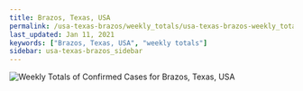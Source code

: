 ```yaml
---
title: Brazos, Texas, USA
permalink: /usa-texas-brazos/weekly_totals/usa-texas-brazos-weekly_totals.html
last_updated: Jan 11, 2021
keywords: ["Brazos, Texas, USA", "weekly totals"]
sidebar: usa-texas-brazos_sidebar
---
```


![Weekly Totals of Confirmed Cases for Brazos, Texas, USA](/covid_tracker/images/graphs/usa-texas-brazos-weekly_totals_graph.png)
